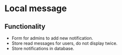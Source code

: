 # Local message

## Functionality
- Form for admins to add new notification.
- Store read messages for users, do not display twice.
- Store notifications in database.